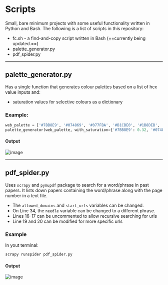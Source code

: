 # Scripts
Small, bare minimum projects with some useful functionality written in Python and Bash. The following is a list of scripts in this repository:
- fc.sh - a find-and-copy script written in Bash (==currently being updated.==)
- palette_generator.py
- pdf_spider.py
---
## palette_generator.py 
Has a single function that generates colour palettes based on a list of hex value inputs and:
- saturation values for selective colours as a dictionary 
### Example:
```python 
web_palette = ['#7BB8E9', '#074869', '#077FBA', '#B1CBE0', '#1B8DEB', '#9B9898', '#000000']
palette_generator(web_palette, with_saturation={'#7BB8E9': 0.32, '#074869': 0.54, '#1B8DEB': 0.16, '#9B9898': 0.7})
```
#### Output
![image](https://github.com/user-attachments/assets/23bd6174-890a-488d-bc8c-c810e25fe928)

--- 

## pdf_spider.py
Uses ```scrapy``` and ```pymupdf``` package to search for a word/phrase in past papers. It lists down papers containing the word/phrase along with the page number in a text file. 

- The ```allowed_domains``` and ```start_urls``` variables can be changed. 
- On Line 34, the ```needle``` variable can be changed to a different phrase. 
- Lines 16-17 can be uncommented to allow recursive searching for urls
- Line 19 and 20 can be modified for more specific urls

### Example
In yout terminal:
```python
scrapy runspider pdf_spider.py
```
#### Output
![image](https://github.com/user-attachments/assets/d16fdeba-57f8-41f9-a45a-eebc99fc8150)


